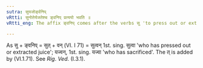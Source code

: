 ```yaml
---
sutra: सुयजोर्ङ्वनिप्
vRtti: सुनोतेर्यजतेश्च ङ्वनिप् प्रत्ययो भवति ॥
vRtti_eng: The affix ङ्वनिप् comes after the verbs सु 'to press out or extract juice' and यज् 'to sacrifice', with a past signification.

---
```

As सु + ङ्वनिप् = सुत् + वन् (VI. I 71) = सुत्वन् 1st. sing. सुत्वा 'who has pressed out or extracted juice'; यज्वन्, 1st. sing. यज्वा 'who has sacrificed'. The त् is added by (VI.1.71). See _Rig_. _Ved_. (I.3.1).